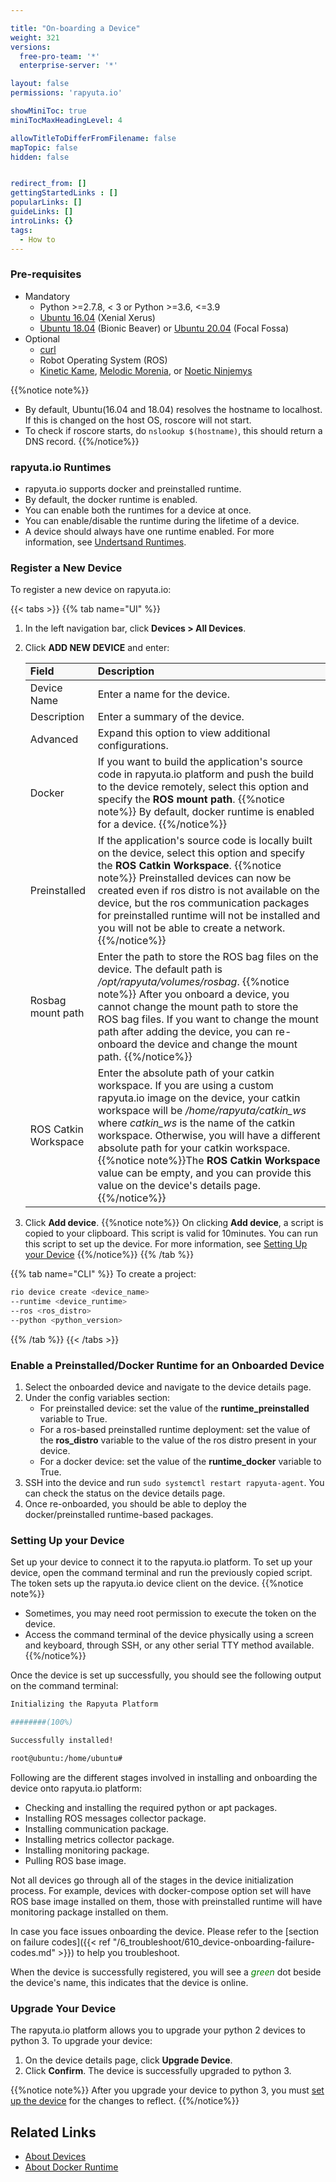 ```yaml
---

title: "On-boarding a Device"
weight: 321
versions:
  free-pro-team: '*'
  enterprise-server: '*'

layout: false
permissions: 'rapyuta.io'

showMiniToc: true
miniTocMaxHeadingLevel: 4

allowTitleToDifferFromFilename: false
mapTopic: false
hidden: false


redirect_from: []
gettingStartedLinks : []
popularLinks: []
guideLinks: []
introLinks: {}
tags:
  - How to
---
```


### Pre-requisites

* Mandatory
   * Python >=2.7.8, < 3 or Python >=3.6, <=3.9
   * [Ubuntu 16.04](http://releases.ubuntu.com/16.04/) (Xenial Xerus)
   * [Ubuntu 18.04](http://releases.ubuntu.com/18.04/) (Bionic Beaver) or [Ubuntu 20.04](https://releases.ubuntu.com/20.04/) (Focal Fossa)
* Optional
    * [curl](https://curl.haxx.se/)
    * Robot Operating System (ROS)
    * [Kinetic Kame](http://wiki.ros.org/kinetic), [Melodic Morenia](http://wiki.ros.org/melodic), or [Noetic Ninjemys](http://wiki.ros.org/noetic)

{{%notice note%}}
 * By default, Ubuntu(16.04 and 18.04) resolves the hostname to localhost. If this is changed on the host OS, roscore will not start. 
 * To check if roscore starts, do `nslookup $(hostname)`, this should return a DNS record.
{{%/notice%}}

### rapyuta.io Runtimes

* rapyuta.io supports docker and preinstalled runtime. 
* By default, the docker runtime is enabled. 
* You can enable both the runtimes for a device at once.
* You can enable/disable the runtime during the lifetime of a device. 
* A device should always have one runtime enabled.
For more information, see [Undertsand Runtimes](/5_deep-dives/51_managing-devices/511_device-runtime/).

### Register a New Device

To register a new device on rapyuta.io:

{{< tabs >}}
{{% tab name="UI" %}}
1. In the left navigation bar, click **Devices > All Devices**.
2. Click **ADD NEW DEVICE** and enter:
   <table>
      <tr style="background-color:#F8F8F8;">
         <td> <b>Field</b></td>
         <td> <b>Description</b></td>
      </tr>
      <tbody>
         <tr>
            <td>Device Name</td>
            <td>Enter a name for the device.</td>
         </tr>
          <tr>
            <td>Description  </td>
            <td>Enter a summary of the device. </td>
         </tr>
           <tr>
            <td>Advanced  </td>
            <td>Expand this option to view additional configurations.</td>
         </tr>
         <tr>
            <td> Docker </td>
            <td>If you want to build the application's source code in rapyuta.io platform and push the build to the device remotely, select this option and specify the <b>ROS mount path</b>. {{%notice note%}} By default, docker runtime is enabled for a device.
      {{%/notice%}} </td> 
         </tr>
          <tr>
            <td> Preinstalled</td>
            <td>If the application's source code is locally built on the device, select this option and specify the <b>ROS Catkin Workspace</b>. {{%notice note%}} Preinstalled devices can now be created even if ros distro is not available on the device, but the ros communication packages for preinstalled runtime will not be installed and you will not be able to create a network. 
      {{%/notice%}} </td> 
         </tr>
         <tr>
            <td> Rosbag mount path </td>
            <td> Enter the path to store the ROS bag files on the device. The default path is <i>/opt/rapyuta/volumes/rosbag</i>. {{%notice note%}} After you onboard a device, you cannot change the mount path to store the ROS bag files. If you want to change the mount path after adding the device, you can re-onboard the device 	and change the mount path. 
      {{%/notice%}}  </td>
         </tr>
         <tr>
            <td> ROS Catkin Workspace </td>
            <td> Enter the absolute path of your catkin workspace. If you are using a custom rapyuta.io image on the device, your catkin workspace will be <i>/home/rapyuta/catkin_ws</i> where <i>catkin_ws</i> is the name of the catkin workspace. Otherwise, you will have a different absolute path for your catkin workspace. {{%notice note%}}The <b>ROS Catkin Workspace</b> value can be empty, and you can provide this value on the device's details page. 
      {{%/notice%}}</td>
         </tr>
      </tbody>
   </table>

3. Click **Add device**.
   {{%notice note%}}
   On clicking <b>Add device</b>, a script is copied to your clipboard. This script is valid for 10minutes. You can run this script to set up the device. For more information, see [Setting Up your Device](/3_how-tos/32_device-management/321_onboarding-a-device/#setting-up-your-device)
   {{%/notice%}}
{{% /tab %}}

{{% tab name="CLI" %}}
To create a project:
```Bash
rio device create <device_name> 
--runtime <device_runtime> 
--ros <ros_distro> 
--python <python_version>
```
{{% /tab %}}
{{< /tabs >}}
 
### Enable a Preinstalled/Docker Runtime for an Onboarded Device

1. Select the onboarded device and navigate to the device details page.
2. Under the config variables section:
   * For preinstalled device: set the value of the **runtime_preinstalled** variable to True.
   * For a ros-based preinstalled runtime deployment: set the value of the **ros_distro** variable to the value of the ros distro present in your device.
   * For a docker device: set the value of the **runtime_docker** variable to True.
3. SSH into the device and run `sudo systemctl restart rapyuta-agent`. You can check the status on the device details page.
4. Once re-onboarded, you should be able to deploy the docker/preinstalled runtime-based packages.


### Setting Up your Device

Set up your device to connect it to the rapyuta.io platform. To set up your device, open the command terminal and run the previously copied script.
The token sets up the rapyuta.io device client on the device. 
{{%notice note%}}
* Sometimes, you may need root permission to execute the token on the device.
* Access the command terminal of the device physically using a screen and keyboard, through SSH, or any other serial TTY method available. 
{{%/notice%}}

Once the device is set up successfully, you should see the following output on the command terminal:
```bash
Initializing the Rapyuta Platform

########(100%)

Successfully installed!

root@ubuntu:/home/ubuntu#
```

Following are the different stages involved in installing and onboarding the device onto rapyuta.io platform:
<!--The process of installing a device consists of different stages towards successful completion of onboarding the device onto rapyuta.io.
These stages are described below: -->
* Checking and installing the required python or apt packages.
* Installing ROS messages collector package.
* Installing communication package.
* Installing metrics collector package.
* Installing monitoring package.
* Pulling ROS base image.

Not all devices go through all of the stages in the device initialization process. For example, devices with docker-compose option set will have ROS base image installed on them, those with preinstalled runtime will have monitoring package installed on them.

In case you face issues onboarding the device. Please refer to the [section on failure codes]({{< ref "/6_troubleshoot/610_device-onboarding-failure-codes.md" >}}) to help you troubleshoot.

When the device is successfully registered, you will see a <span style="color:green">*green*</span> dot beside the device's name, this indicates that the device is online.

### Upgrade Your Device

The rapyuta.io platform allows you to upgrade your python 2 devices to python 3. To upgrade your device:

1. On the device details page, click **Upgrade Device**.
2. Click **Confirm**. The device is successfully upgraded to python 3.

{{%notice note%}}
After you upgrade your device to python 3, you must [set up the device](/3_how-tos/32_device-management/321_onboarding-a-device/#setting-up-your-device) for the changes to reflect.
{{%/notice%}} 

## Related Links
* [About Devices](/1_understanding-rio/12_core-concepts/#device-management)
* [About Docker Runtime](/5_deep-dives/51_managing-devices/511_device-runtime/#dockercompose-runtime-for-device)
